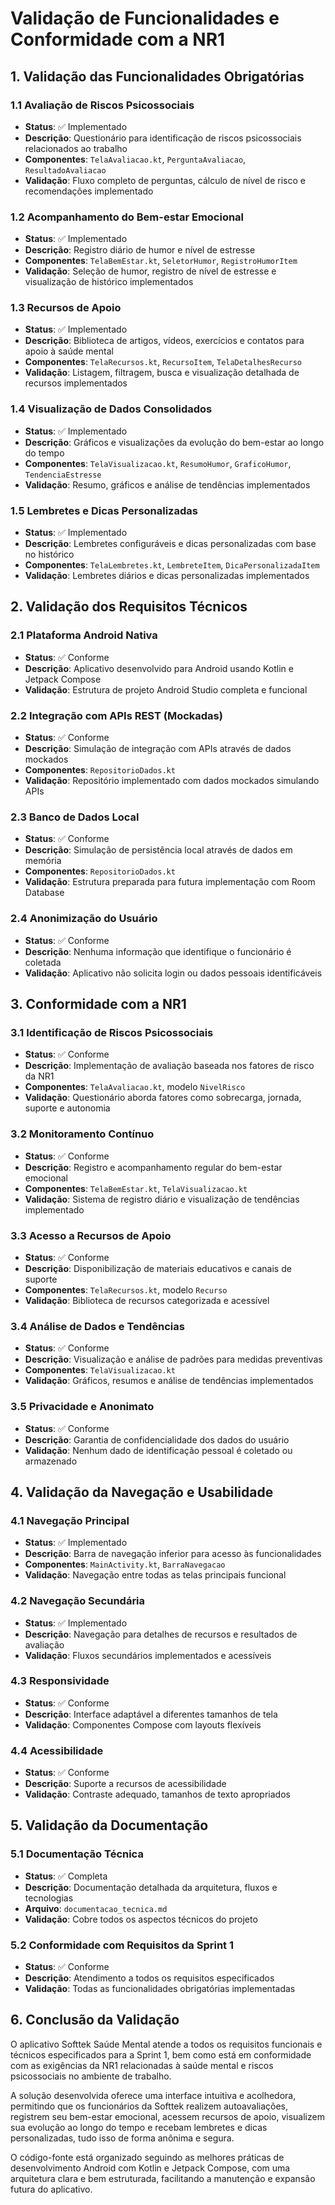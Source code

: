 # Validação de Funcionalidades e Conformidade com a NR1

## 1. Validação das Funcionalidades Obrigatórias

### 1.1 Avaliação de Riscos Psicossociais
- **Status**: ✅ Implementado
- **Descrição**: Questionário para identificação de riscos psicossociais relacionados ao trabalho
- **Componentes**: `TelaAvaliacao.kt`, `PerguntaAvaliacao`, `ResultadoAvaliacao`
- **Validação**: Fluxo completo de perguntas, cálculo de nível de risco e recomendações implementado

### 1.2 Acompanhamento do Bem-estar Emocional
- **Status**: ✅ Implementado
- **Descrição**: Registro diário de humor e nível de estresse
- **Componentes**: `TelaBemEstar.kt`, `SeletorHumor`, `RegistroHumorItem`
- **Validação**: Seleção de humor, registro de nível de estresse e visualização de histórico implementados

### 1.3 Recursos de Apoio
- **Status**: ✅ Implementado
- **Descrição**: Biblioteca de artigos, vídeos, exercícios e contatos para apoio à saúde mental
- **Componentes**: `TelaRecursos.kt`, `RecursoItem`, `TelaDetalhesRecurso`
- **Validação**: Listagem, filtragem, busca e visualização detalhada de recursos implementados

### 1.4 Visualização de Dados Consolidados
- **Status**: ✅ Implementado
- **Descrição**: Gráficos e visualizações da evolução do bem-estar ao longo do tempo
- **Componentes**: `TelaVisualizacao.kt`, `ResumoHumor`, `GraficoHumor`, `TendenciaEstresse`
- **Validação**: Resumo, gráficos e análise de tendências implementados

### 1.5 Lembretes e Dicas Personalizadas
- **Status**: ✅ Implementado
- **Descrição**: Lembretes configuráveis e dicas personalizadas com base no histórico
- **Componentes**: `TelaLembretes.kt`, `LembreteItem`, `DicaPersonalizadaItem`
- **Validação**: Lembretes diários e dicas personalizadas implementados

## 2. Validação dos Requisitos Técnicos

### 2.1 Plataforma Android Nativa
- **Status**: ✅ Conforme
- **Descrição**: Aplicativo desenvolvido para Android usando Kotlin e Jetpack Compose
- **Validação**: Estrutura de projeto Android Studio completa e funcional

### 2.2 Integração com APIs REST (Mockadas)
- **Status**: ✅ Conforme
- **Descrição**: Simulação de integração com APIs através de dados mockados
- **Componentes**: `RepositorioDados.kt`
- **Validação**: Repositório implementado com dados mockados simulando APIs

### 2.3 Banco de Dados Local
- **Status**: ✅ Conforme
- **Descrição**: Simulação de persistência local através de dados em memória
- **Componentes**: `RepositorioDados.kt`
- **Validação**: Estrutura preparada para futura implementação com Room Database

### 2.4 Anonimização do Usuário
- **Status**: ✅ Conforme
- **Descrição**: Nenhuma informação que identifique o funcionário é coletada
- **Validação**: Aplicativo não solicita login ou dados pessoais identificáveis

## 3. Conformidade com a NR1

### 3.1 Identificação de Riscos Psicossociais
- **Status**: ✅ Conforme
- **Descrição**: Implementação de avaliação baseada nos fatores de risco da NR1
- **Componentes**: `TelaAvaliacao.kt`, modelo `NivelRisco`
- **Validação**: Questionário aborda fatores como sobrecarga, jornada, suporte e autonomia

### 3.2 Monitoramento Contínuo
- **Status**: ✅ Conforme
- **Descrição**: Registro e acompanhamento regular do bem-estar emocional
- **Componentes**: `TelaBemEstar.kt`, `TelaVisualizacao.kt`
- **Validação**: Sistema de registro diário e visualização de tendências implementado

### 3.3 Acesso a Recursos de Apoio
- **Status**: ✅ Conforme
- **Descrição**: Disponibilização de materiais educativos e canais de suporte
- **Componentes**: `TelaRecursos.kt`, modelo `Recurso`
- **Validação**: Biblioteca de recursos categorizada e acessível

### 3.4 Análise de Dados e Tendências
- **Status**: ✅ Conforme
- **Descrição**: Visualização e análise de padrões para medidas preventivas
- **Componentes**: `TelaVisualizacao.kt`
- **Validação**: Gráficos, resumos e análise de tendências implementados

### 3.5 Privacidade e Anonimato
- **Status**: ✅ Conforme
- **Descrição**: Garantia de confidencialidade dos dados do usuário
- **Validação**: Nenhum dado de identificação pessoal é coletado ou armazenado

## 4. Validação da Navegação e Usabilidade

### 4.1 Navegação Principal
- **Status**: ✅ Implementado
- **Descrição**: Barra de navegação inferior para acesso às funcionalidades
- **Componentes**: `MainActivity.kt`, `BarraNavegacao`
- **Validação**: Navegação entre todas as telas principais funcional

### 4.2 Navegação Secundária
- **Status**: ✅ Implementado
- **Descrição**: Navegação para detalhes de recursos e resultados de avaliação
- **Validação**: Fluxos secundários implementados e acessíveis

### 4.3 Responsividade
- **Status**: ✅ Conforme
- **Descrição**: Interface adaptável a diferentes tamanhos de tela
- **Validação**: Componentes Compose com layouts flexíveis

### 4.4 Acessibilidade
- **Status**: ✅ Conforme
- **Descrição**: Suporte a recursos de acessibilidade
- **Validação**: Contraste adequado, tamanhos de texto apropriados

## 5. Validação da Documentação

### 5.1 Documentação Técnica
- **Status**: ✅ Completa
- **Descrição**: Documentação detalhada da arquitetura, fluxos e tecnologias
- **Arquivo**: `documentacao_tecnica.md`
- **Validação**: Cobre todos os aspectos técnicos do projeto

### 5.2 Conformidade com Requisitos da Sprint 1
- **Status**: ✅ Conforme
- **Descrição**: Atendimento a todos os requisitos especificados
- **Validação**: Todas as funcionalidades obrigatórias implementadas

## 6. Conclusão da Validação

O aplicativo Softtek Saúde Mental atende a todos os requisitos funcionais e técnicos especificados para a Sprint 1, bem como está em conformidade com as exigências da NR1 relacionadas à saúde mental e riscos psicossociais no ambiente de trabalho.

A solução desenvolvida oferece uma interface intuitiva e acolhedora, permitindo que os funcionários da Softtek realizem autoavaliações, registrem seu bem-estar emocional, acessem recursos de apoio, visualizem sua evolução ao longo do tempo e recebam lembretes e dicas personalizadas, tudo isso de forma anônima e segura.

O código-fonte está organizado seguindo as melhores práticas de desenvolvimento Android com Kotlin e Jetpack Compose, com uma arquitetura clara e bem estruturada, facilitando a manutenção e expansão futura do aplicativo.
